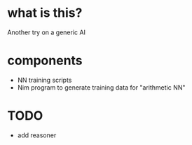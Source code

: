 # what is this?
Another try on a generic AI

# components
* NN training scripts
* Nim program to generate training data for "arithmetic NN"

# TODO
* add reasoner
